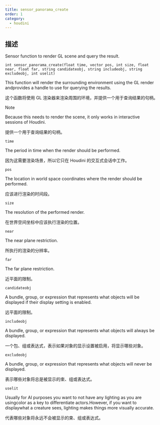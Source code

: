 ```yaml
---
title: sensor_panorama_create
order: 1
category:
  - houdini
---
```

    
## 描述

Sensor function to render GL scene and query the result.

`int sensor_panorama_create(float time, vector pos, int size, float near, float far, string candidateobj, string includeobj, string excludeobj, int uselit)`

This function will render the surrounding environment using the GL render
andprovides a handle to use for querying the results.

这个函数将使用 GL 渲染器来渲染周围的环境，并提供一个用于查询结果的句柄。

Note

Because this needs to render the scene, it only works in interactive sessions
of Houdini.

提供一个用于查询结果的句柄。

`time`

The period in time when the render should be performed.

因为这需要渲染场景，所以它只在 Houdini 的交互式会话中工作。

`pos`

The location in world space coordinates where the render should be performed.

应该进行渲染的时间段。

`size`

The resolution of the performed render.

在世界空间坐标中应该执行渲染的位置。

`near`

The near plane restriction.

所执行的渲染的分辨率。

`far`

The far plane restriction.

近平面的限制。

`candidateobj`

A bundle, group, or expression that represents what objects will be displayed
if their display setting is enabled.

远平面的限制。

`includeobj`

A bundle, group, or expression that represents what objects will always be
displayed.

一个包、组或表达式，表示如果对象的显示设置被启用，将显示哪些对象。

`excludeobj`

A bundle, group, or expression that represents what objects will never be
displayed.

表示哪些对象将总是被显示的束、组或表达式。

`uselit`

Usually for AI purposes you want to not have any lighting as you are
usingcolor as a key to differentiate actors.However, if you want to
displaywhat a creature sees, lighting makes things more visually accurate.

代表哪些对象将永远不会被显示的束、组或表达式。
